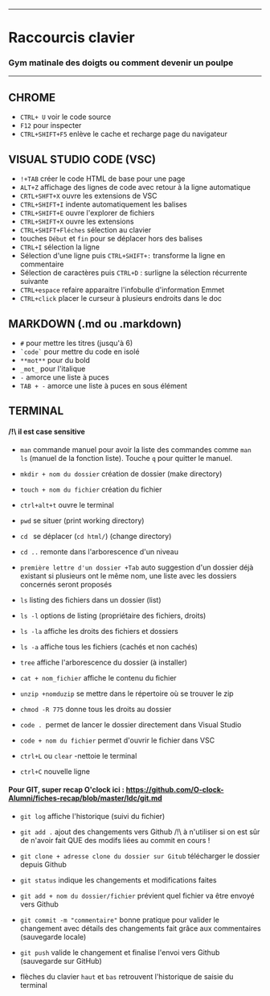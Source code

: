 

<!-- On respecte le markdown des copains sinon paf obligé de recopier en markdown deux chansons de Johnny Hallyday -->
***

# Raccourcis clavier
### Gym matinale des doigts ou comment devenir un poulpe

***



CHROME
-------
* `CTRL+ U` voir le code source 
* `F12` pour inspecter
* `CTRL+SHIFT+F5` enlève le cache et recharge page du navigateur


VISUAL STUDIO CODE (VSC)
-----------
* `!+TAB` créer le code HTML de base pour une page 
* `ALT+Z` affichage des lignes de code avec retour à la ligne automatique 
* `CRTL+SHFT+X` ouvre les extensions de VSC 
* `CTRL+SHIFT+I` indente automatiquement les balises 
* `CTRL+SHIFT+E` ouvre l'explorer de fichiers 
* `CTRL+SHIFT+X` ouvre les extensions 
* `CTRL+SHIFT+Fléches` sélection au clavier 
* touches `Début` et `fin` pour se déplacer hors des balises 
* `CTRL+I` sélection la ligne 
* Sélection d'une ligne puis `CTRL+SHIFT+:` transforme la ligne en commentaire 
* Sélection de caractères puis `CTRL+D` : surligne la sélection récurrente suivante
* `CTRL+espace` refaire apparaitre l'infobulle d'information Emmet
* `CTRL+click` placer le curseur à plusieurs endroits dans le doc


MARKDOWN (.md ou .markdown)
---------
* `#` pour mettre les titres (jusqu'à 6)  
* `` `code` `` pour mettre du code en isolé 
* `**mot**` pour du bold 
* `_mot_` pour l'italique 
* `-` amorce une liste à puces 
* `TAB + -` amorce une liste à puces en sous élément 


TERMINAL
--------

#### /!\ il est case sensitive
* `man` commande manuel pour avoir la liste des commandes comme `man ls` (manuel de la fonction liste). Touche `q` pour quitter le manuel. 
 
* `mkdir + nom du dossier` création de dossier (make directory) 
* `touch + nom du fichier` création du fichier 
 
* `ctrl+alt+t` ouvre le terminal 
* `pwd` se situer (print working directory)
* `cd ` se déplacer (`cd html/`) (change directory) 
* `cd ..` remonte dans l'arborescence d'un niveau 

* `première lettre d'un dossier +Tab` auto suggestion d'un dossier déjà existant si plusieurs ont le même nom, une liste avec les dossiers concernés seront proposés
* `ls` listing des fichiers dans un dossier (list)
* `ls -l` options de listing (propriétaire des fichiers, droits) 
* `ls -la` affiche les droits des fichiers et dossiers
* `ls -a` affiche tous les fichiers (cachés et non cachés) 
* `tree` affiche l'arborescence du dossier (à installer)
* `cat + nom_fichier` affiche le contenu du fichier
 
* `unzip +nomduzip` se mettre dans le répertoire où se trouver le zip 
* `chmod -R 775` donne tous les droits au dossier 
* `code . `permet de lancer le dossier directement dans Visual Studio
* `code + nom du fichier` permet d'ouvrir le fichier dans VSC 
 
* `ctrl+L` ou `clear` -nettoie le terminal 
* `ctrl+C` nouvelle ligne 

 
#### Pour GIT, super recap O'clock ici : https://github.com/O-clock-Alumni/fiches-recap/blob/master/ldc/git.md
 
* `git log` affiche l'historique (suivi du fichier) 
* `git add .` ajout des changements vers Github /!\ à n'utiliser si on est sûr de n'avoir fait QUE des modifs liées au commit en cours !
* `git clone + adresse clone du dossier sur Gitub` télécharger le dossier depuis Github 

* `git status` indique les changements et modifications faites 
* `git add + nom du dossier/fichier` prévient quel fichier va être envoyé vers Github 
* `git commit -m "commentaire"` bonne pratique pour valider le changement avec détails des changements fait grâce aux commentaires (sauvegarde locale) 
* `git push` valide le changement et finalise l'envoi vers Github (sauvegarde sur GitHub) 

* flèches du clavier `haut` et `bas` retrouvent l'historique de saisie du terminal 



